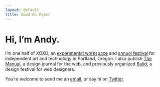 ```yaml
---
layout: default
title: Good On Paper
---
```


# Hi, I’m Andy. 

I’m one half of XOXO, an [experimental workspace](http://xoxopdx.com) and [annual festival](http://xoxofest.com) for independent art and technology in Portland, Oregon. I also publish [The Manual](http://themanual.org), a design journal for the web, and previously organized [Build](http://buildconf.com), a design festival for web designers.

You’re welcome to send me an [email](mailto:andy@goodonpaper.com), or say hi on [Twitter](http://twitter.com/andymcmillan).
